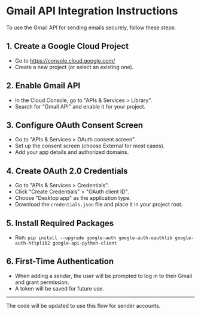 # Gmail API Integration Instructions

To use the Gmail API for sending emails securely, follow these steps:

## 1. Create a Google Cloud Project
- Go to https://console.cloud.google.com/
- Create a new project (or select an existing one).

## 2. Enable Gmail API
- In the Cloud Console, go to "APIs & Services > Library".
- Search for "Gmail API" and enable it for your project.

## 3. Configure OAuth Consent Screen
- Go to "APIs & Services > OAuth consent screen".
- Set up the consent screen (choose External for most cases).
- Add your app details and authorized domains.

## 4. Create OAuth 2.0 Credentials
- Go to "APIs & Services > Credentials".
- Click "Create Credentials" > "OAuth client ID".
- Choose "Desktop app" as the application type.
- Download the `credentials.json` file and place it in your project root.

## 5. Install Required Packages
- Run: `pip install --upgrade google-auth google-auth-oauthlib google-auth-httplib2 google-api-python-client`

## 6. First-Time Authentication
- When adding a sender, the user will be prompted to log in to their Gmail and grant permission.
- A token will be saved for future use.

---

The code will be updated to use this flow for sender accounts.
